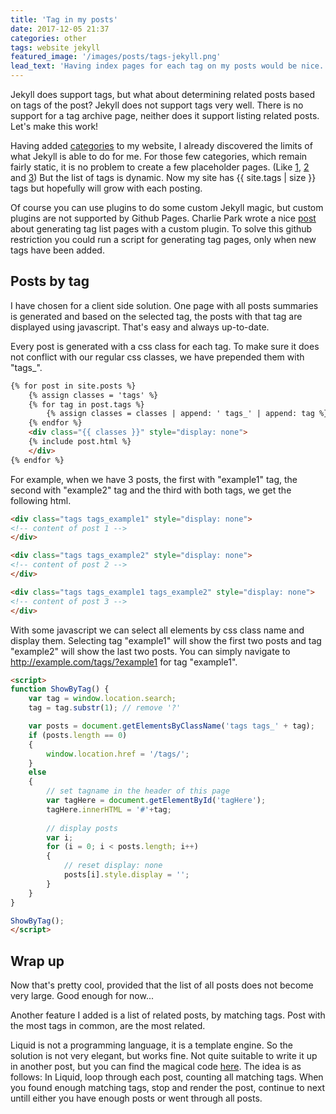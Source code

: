 ```yaml
---
title: 'Tag in my posts'
date: 2017-12-05 21:37
categories: other
tags: website jekyll
featured_image: '/images/posts/tags-jekyll.png'
lead_text: 'Having index pages for each tag on my posts would be nice.'
---
```


Jekyll does support tags, but what about determining related posts based on
tags of the post? Jekyll does not support tags very well. There is no support
for a tag archive page, neither does it support listing related posts. Let's
make this work!

Having added [categories](/posts/other/2017/08/21/new-website/) to my
website, I already discovered the limits of what Jekyll is able to do
for me. For those few categories, which remain fairly static, it is no
problem to create a few placeholder pages. (Like [1](/posts/development/), [2](/posts/security/) and [3](/posts/other/))
But the list of tags is dynamic. Now my site has {{ site.tags | size }}
tags but hopefully will grow with each posting.

Of course you can use plugins to do some custom Jekyll magic, but custom 
plugins are not supported by Github Pages. Charlie Park wrote a nice
[post](http://charliepark.org/tags-in-jekyll/) about generating tag list 
pages with a custom plugin. To solve this github restriction you could run
a script for generating tag pages, only when new tags have been added.

## Posts by tag
I have chosen for a client side solution. One page with all posts summaries
is generated and based on the selected tag, the posts with that tag are
displayed using javascript. That's easy and always up-to-date.

Every post is generated with a css class for each tag. To make sure
it does not conflict with our regular css classes, we have prepended
them with "tags_".

```html
{% for post in site.posts %}
    {% assign classes = 'tags' %}
    {% for tag in post.tags %}
        {% assign classes = classes | append: ' tags_' | append: tag %}
    {% endfor %} 
    <div class="{{ classes }}" style="display: none">
    {% include post.html %}
    </div>
{% endfor %}
```

For example, when we have 3 posts, the first with "example1" tag, the 
second with "example2" tag and the third with both tags, we get the 
following html.

```html
<div class="tags tags_example1" style="display: none">
<!-- content of post 1 -->
</div>

<div class="tags tags_example2" style="display: none">
<!-- content of post 2 -->
</div>

<div class="tags tags_example1 tags_example2" style="display: none">
<!-- content of post 3 -->
</div>
```

With some javascript we can select all elements by css class name and 
display them. Selecting tag "example1" will show the first two posts
and tag "example2" will show the last two posts. You can simply 
navigate to http://example.com/tags/?example1 for tag "example1".

```html
<script>
function ShowByTag() {
    var tag = window.location.search;
    tag = tag.substr(1); // remove '?'

    var posts = document.getElementsByClassName('tags tags_' + tag);
    if (posts.length == 0)
    {
        window.location.href = '/tags/';
    }
    else
    {
        // set tagname in the header of this page
        var tagHere = document.getElementById('tagHere');
        tagHere.innerHTML = '#'+tag;
   
        // display posts
        var i;
        for (i = 0; i < posts.length; i++)
        {
            // reset display: none
            posts[i].style.display = ''; 
        }
    }
}

ShowByTag();
</script>
```

## Wrap up
Now that's pretty cool, provided that the list of all posts does not become
very large. Good enough for now...

Another feature I added is a list of related posts, by matching tags. Post with 
the most tags in common, are the most related.

Liquid is not a programming language, it is a template engine. So the solution is 
not very elegant, but works fine. Not quite suitable to write it up in another post,
but you can find the magical code [here](https://github.com/jkeuper/jkeuper.github.io/blob/master/_includes/related-posts.html).
The idea is as follows: In Liquid, loop through each post, counting all
matching tags. When you found enough matching tags, stop and render the post, 
continue to next untill either you have enough posts or went through all posts.
